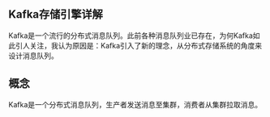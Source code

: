 Kafka存储引擎详解
---
Kafka是一个流行的分布式消息队列。此前各种消息队列业已存在，为何Kafka如此引人关注，我认为原因是：Kafka引入了新的理念，从分布式存储系统的角度来设计消息队列。

## 概念

Kafka是一个分布式消息队列，生产者发送消息至集群，消费者从集群拉取消息。

